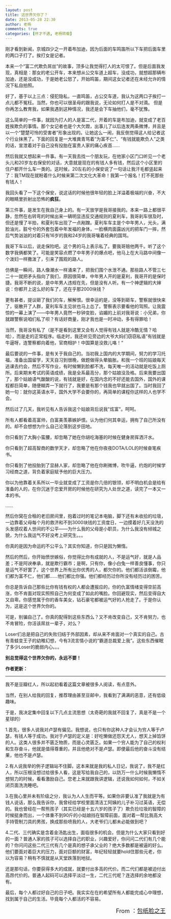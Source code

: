 ```yaml
---
layout: post
title: 这世界欠你了？
date: 2013-05-28 22:30
author: 老杨
comments: true
categories: [怀才不遇, 老杨转载]
---
```

刚才看到新闻，京城四少之一开着布加迪，因为后面的车鸣笛所以下车把后面车里的两口子打了。挨打女是记者。

本来一个“富二代欺负屌丝”的故事，顶多让我觉得打人的太可恨了。但是后面我发现，真相是：那女的老公开车，本来想从公交车道上超车，没成功，就想超那辆布加迪，还是没成功，于是她老公怒了，开始鸣笛，期间这女记者还在未经允许的情况下私自拍照。
<!--more-->
好了，基于以上三点：侵犯隐私，一直鸣笛，占公交车道，我认为这两口子挨打一点儿都不冤枉。当然，你也可以很圣母的跟我说，无论如何打人是不对滴。 但是你再怎么教育我，如果我遇到这种情况，我还是会下车抽他们，毫不犹豫。

这么简单的一件事，就因为打人的人是富二代，开着的车是布加迪，就变成了老百姓挨欺负的事情。那个女记者也是个大欠蹬，出事儿了以后连发两条微博，并且是以一个“楚楚可怜的受害者”形象出现的。让她这么一闹，我反倒觉得这人给记者这个行业抹黑了。下面的回复是一大堆粪青骂着“为富不仁”、“有钱就能欺负人”之类的话，宣泄着对于自己没有投胎在富贵人家的痛心疾首……

然后我就又想起来一件事。有一天我去找一个朋友玩，在他家小区门口听见一个老头儿和20岁左右保安的对话，大意就是现在的有钱人多有钱，然后这个小区里的住户都开什么车一类的。这时候，20左右的小保安说了一句话让我汗毛都竖起来了：我TM现在就盼着什么时候来第二次文化大革命！我第一个报名！打不死那些有钱人！

我回头看了一下这个保安，说这话的时候他很年轻的脸上洋溢着极端的兴奋，不大的眼睛里折射出恐怖的<strong>疯狂</strong>。

第三件事，是发生在我自己身上的。有一天放学是我哥接我的。本来一路上都很平静，忽然在右转弯的时候出来一辆明显违反交通规则的夏利车，我哥刹车很及时，但还是慢了半拍，和夏利车出现了一点剐蹭。夏利车车主是个中年男人，光头，满脸油光，脏兮兮的外套包着中年发福的身体，一脸横肉面露凶光的把车门一摔，然后气势汹汹的对着只有16岁的我和24岁的我哥嚷着经典的国骂。

我哥下车以后，说走保险吧。这个男的马上表示私了。要我哥赔他两千。听了这个数字我俩都笑了。可能是笑容点燃了中年男子的爆点吧，他马上在大马路中间像一个泼妇一样撒泼了，引来了围观的路人。

仿佛是一瞬间，路人像潮水一样涌来了，把我们围个水泄不通。那些路人不管三七二十一就把矛头指向了我们，原因很简单，中年男人开的是夏利，我哥开的是保时捷。我哥不断的说，是中年男人违规在先，但是没有人听。有一个神逻辑的大婶说：你都开上这么好的车了，还在乎那2000块钱？

更有甚者，提议砸了我们的车，解解恨。很幸运的是，没等到砸车，警察就很快来了，驱散开了人群，夏利车车主见状也马上怂了。警察表示要看他的驾照。让我震惊的一幕上演了——中年男人竟然一秒钟变脸，谄媚的上前对我哥说：小兄弟，你就跟警察说咱们私了呗？有话好商量，刚才我也是一时冲动，多有得罪哈！

当然，我哥没有私了（是不是看到这里又会有人觉得有钱人就是冷酷无情？哈哈），而是走的正常程序。临走时，我还听见旁边的大爷大妈们窃窃私语”有钱就是牛逼呀，连警察都向着他，官商相护！中国算是没救儿咯！“

最后要说的一件事，是有关于我自己的。当初我上国内的大学期间，努力的学习托福，准备出国留学，天天自习到很晚，做题做得头晕脑胀。和我一个班的姑娘每天逃课去约会，然后不写作业，有时候懒到脸都不洗，每天唯一的活动就是吃饭上厕所。后来期末考试的英语成绩，我是全系最高分，那个姑娘没及格。后来我要出国了，那个姑娘语气酸酸的说，有钱就是好，在国内念的不好还能去国外，国外的课程都巨简单，随便糊弄一下就行了，我要是有那个钱我也早就出国了。当时我回了她一句：就你这英语水平，国外大学不会要你的，再简单的课程你这样的人也学不会。

然后过了几天，我听见有人告诉我这个姑娘背后说我"炫富"。呵呵。

所有人都看着高富帅，白富美羡慕嫉妒恨。认为他们何其幸运，拥有了自己所没有的。却不会想想为什么自己沦落到这步田地。

你只看到了大胸小蛮腰，却忽略了她在你胡吃海塞的时候在健身房挥洒汗水。

你只看到了超高智商的数学天才，却忽略了他在你夜夜DOTA/LOL的时候奋笔疾书。

你只看到了他投胎到了显赫人家，却忽略了他在你刷微博，吹牛逼，约炮的时候学习经商之道，背负着家庭赋予他的巨大压力。

你以为他靠着关系所以一毕业就变成了工资是你几倍的银领，却不明白机会是给有准备的人的，在你沉迷于恋爱开房的时候他在研究为人处世之道，读完了一本又一本的书。

……

然后你窝在合租的老旧房间里，抱着过时的笔记本电脑，脚下还有未收拾的垃圾，一边靠着父母每个月的救济和不到3000块钱的工资度日，一边摸着好几天没洗的头发感叹着人世间的不公平——为什么我的父母是小职员，为什么我没有倾城之貌，为什么我运气不好没考上研究生。。。

你真的是因为命运的不公平么？其实你知道，你只是因为懒惰。

然后的然后，你开始愤世嫉俗，你觉得比你有成就的人，不是运气好，就是人品差；不是阿谀奉承，就是欺行霸市；是啊，只有你，像小白兔一样善良懂事，你只是运气不好罢了。这个世界上所有比你优秀的人，都欠你的。他们都活该倒霉，他们都为富不仁，他们都……他们都比你强。他们都经历过你所没有经历过的困苦。

你总是告诉自己那些比你有钱有权的人都会遭报应的，你的仇富情绪变得空前高涨，你不肯面对现实照照自己为何变成了如此的嘴脸。你回避现实，然后变得自大又自卑。你感觉属于你的香车美女，钻石豪宅都被运气好的人抢走了。于是你认为，这是这个世界欠你的。

可是，别骗自己了。你真的配得到这些东西么？又不肯改变自己，又不肯努力，也不肯冒险，你活该屌丝一辈子，对么？

Loser们总是把自己的失败归结于外部因素，却从来不肯面对一个真实的自己。古有青蛙变王子的幼稚幻想，今有3流言情小说的“霸道总裁爱上我”。这些东西催眠了多少Loser的脆弱内心。。。

<strong>别总觉得这个世界欠你的，永远不要！</strong>

<strong>作者更新：</strong>

<hr />

我不是豆瓣红人，所以起初看着这篇文章被很多人阅读，有点意外。

当然，在别人给我的回复，推荐理由甚至豆邮中，我看到了满满的恶意，还有低级趣味。

于是，我决定集中回复以下几点主流思想（太奇葩的我就不回复了，真是不是一个星球的）

1.首先，很多人说我对卢瑟有偏见。我想说，也只有你这种人才会认为穷人等于卢瑟，有钱人等于成功。我对于卢瑟的定义是：好吃懒做还怨天尤人，想天上掉馅饼的人。这类人很多并不匮乏物质，而是心灵匮乏。如果一个穷人能为了自己的权利和生存奋斗，他就是值得尊重的，并且他绝对不是卢瑟。即便最后他的奋斗没有结果，他也不是卢瑟。

2.有人说我举的例子逻辑站不住脚。这本来就是我的私人日记，我说了，我不是红人，所以压根没想过给很多人看，这是写给我自己的，以防万一什么时候我懒惰不想努力的时候，看看激励自己。您老上来就跟我讲逻辑，还说我如何如何，不如关闭页面洗洗睡吧。

3.在我心里并未有阶级之分，我认为人人生而平等。如果你非要认准了我就是为有钱人说话，那么我告诉你，我曾经给学校里面清洁工阿姨的儿子补习过英语，无偿的。我也曾经在一帮熊孩子（其实已经是十五六岁的孩子了）欺负捡垃圾的智障的时候挺身而出，一个体重不到90斤的小姑娘挡在智障前面，面对着一帮比我高大手持管制刀具的男孩，换成那些喷我的人，大老爷们儿都未必能做到吧？

4.二代、三代确实是含着金汤匙出生，面临很多的机会。但是为什么大家只看到好的一面？普通人家的孩子可以选择自己的职业，兴趣爱好，你问问二代们有几个能的？你问问这些二代三代有几个是真的想子承父业的？绝大多数都是被逼的好么。他们要面对着巨大的压力，面对巨额的财富，年纪轻轻就要hold住那些元老，你以为容易？稍有不慎就是从天堂跌落到地狱。

还是那句话，你要获得多大的成就，就要付出多高的代价。而二代们都是被迫付出高昂代价的。普通人起码可以选择平淡过一生，二代三代呢？连选择的余地都没有。

最后，每个人都过好自己的日子吧。我实实在在的希望所有人都能完成心中理想，找到属于自己的生活。毕竟每个人都活的不容易。
<p style="text-align: right;"><span style="font-size: large;">From ：<a href="http://www.douban.com/note/276917059/" target="_blank" rel="external nofollow">包纸脸之王</a></span></p>
